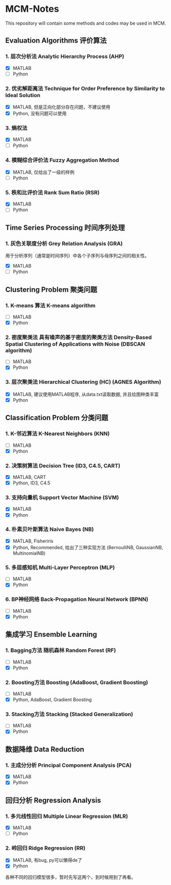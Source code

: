 # MCM-Notes

This repository will contain some methods and codes may be used in MCM.

## Evaluation Algorithms 评价算法

### 1. 层次分析法 Analytic Hierarchy Process (AHP)

- [x] MATLAB
- [ ] Python

### 2. 优劣解距离法 Technique for Order Preference by Similarity to Ideal Solution

- [x] MATLAB, 但是正向化部分存在问题，不建议使用
- [x] Python, 没有问题可以使用

### 3. 熵权法

- [x] MATLAB
- [ ] Python

### 4. 模糊综合评价法 Fuzzy Aggregation Method

- [x] MATLAB, 仅给出了一级的样例
- [ ] Python

### 5. 秩和比评价法 Rank Sum Ratio (RSR)

- [x] MATLAB
- [ ] Python

## Time Series Processing 时间序列处理

### 1. 灰色关联度分析 Grey Relation Analysis (GRA)

用于分析序列（通常是时间序列）中各个子序列与母序列之间的相关性。

- [x] MATLAB
- [ ] Python

## Clustering Problem 聚类问题

### 1. K-means 算法 K-means algorithm

- [ ] MATLAB
- [x] Python

### 2. 密度聚类法 具有噪声的基于密度的聚类方法 Density-Based Spatial Clustering of Applications with Noise (DBSCAN algorithm)

- [ ] MATLAB
- [x] Python

### 3. 层次聚类法 Hierarchical Clustering (HC) (AGNES Algorithm)

- [x] MATLAB, 建议使用MATLAB程序, 从data.txt读取数据, 并且绘图种类丰富
- [x] Python

## Classification Problem 分类问题

### 1. K-邻近算法 K-Nearest Neighbors (KNN)

- [ ] MATLAB
- [x] Python

### 2. 决策树算法 Decision Tree (ID3, C4.5, CART)

- [x] MATLAB, CART
- [x] Python, ID3, C4.5

### 3. 支持向量机 Support Vector Machine (SVM)

- [x] MATLAB
- [x] Python

### 4. 朴素贝叶斯算法 Naive Bayes (NB)

- [x] MATLAB, Fisheriris
- [x] Python, Recommended, 给出了三种实现方法 (BernoulliNB, GaussianNB, MultinomialNB)

### 5. 多层感知机 Multi-Layer Perceptron (MLP)

- [ ] MATLAB
- [x] Python

### 6. BP神经网络 Back-Propagation Neural Network (BPNN)

- [ ] MATLAB
- [x] Python

## 集成学习 Ensemble Learning

### 1. Bagging方法 随机森林 Random Forest (RF)

- [ ] MATLAB
- [x] Python

### 2. Boosting方法 Boosting (AdaBoost, Gradient Boosting)

- [ ] MATLAB
- [x] Python, AdaBoost, Gradient Boosting

### 3. Stacking方法 Stacking (Stacked Generalization)

- [ ] MATLAB
- [x] Python

## 数据降维 Data Reduction

### 1. 主成分分析 Principal Component Analysis (PCA)

- [x] MATLAB
- [x] Python

## 回归分析 Regression Analysis

### 1. 多元线性回归 Multiple Linear Regression (MLR)

- [x] MATLAB
- [ ] Python

### 2. 岭回归 Ridge Regression (RR)

- [x] MATLAB, 有bug, py可以懒得de了
- [x] Python

各种不同的回归模型很多，暂时先写这两个，到时候用到了再看。
